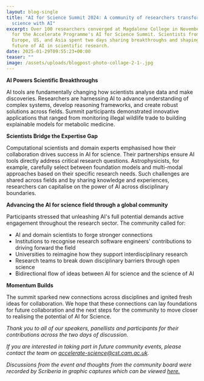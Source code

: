 ```yaml
---
layout: blog-single
title: "AI for Science Summit 2024: A community of researchers transforming
  science with AI"
excerpt: Over 100 researchers converged at Magdalene College in November 2024
  for the Accelerate Programme's AI for Science Summit. Scientists from the UK,
  Europe, US, and Asia spent two days sharing breakthroughs and shaping the
  future of AI in scientific research.
date: 2025-01-29T09:55:23+00:00
teaser: ""
image: /assets/uploads/blogpost-photo-collage-2-1-.jpg
---
```

**AI Powers Scientific Breakthroughs**


AI tools are fundamentally changing how scientists analyse data and make discoveries. Researchers are harnessing AI to advance understanding of complex systems, develop reasoning frameworks, and create robust solutions across fields. Summit participants demonstrated innovative applications that ranged from monitoring illegal wildlife trade to building explainable models for metabolic medicine.


**Scientists Bridge the Expertise Gap**


Computational scientists and domain experts emphasised how their collaboration drives success in AI for science. Their partnerships ensure AI tools directly address critical research questions. Astrophysicists, for example, carefully select between foundation models and multi-modal approaches based on their specific research needs. Such challenges are shared across fields and by sharing knowledge and experiences, researchers can capitalise on the power of AI across disciplinary boundaries.


**Advancing the AI for science field through a global community**


Participants stressed that unleashing AI's full potential demands active engagement throughout the research sector. The community called for:

* AI and domain scientists to forge stronger connections
* Institutions to recognise research software engineers' contributions to driving forward the field
* Universities to reimagine how they support interdisciplinary research
* Research teams to break down disciplinary barriers through open science
* Bidirectional flow of ideas between AI for science and the science of AI


**Momentum Builds**


The summit sparked new connections across disciplines and ignited fresh ideas for collaboration. We hope that these connections can lay foundations for future collaboration and the next steps for the community to move closer to realising the potential of AI for Science. 


*Thank you to all of our speakers, panellists and participants for their contributions across the two days of discussion.*


*If you are interested in taking part in future community events, please contact the team on accelerate-science@cst.cam.ac.uk.*


*Discussions from the event and thoughts from the community board were recorded by Scriberia in graphic captures which can be viewed [here.](https://science.ai.cam.ac.uk/assets/uploads/ai-for-science-summit-25-26-november-final-graphics.pdf)*